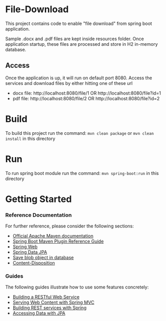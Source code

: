 # File-Download
This project contains code to enable "file download" from spring boot application.

Sample .docx and .pdf files are kept inside resources folder. Once application startup, these files are processed and store in H2 in-memory database.

Access
------

Once the application is up, it will run on default port 8080. Access the services and download files by either hitting one of these url
* docx file: http://localhost:8080/file/1 OR http://localhost:8080/file?id=1
* pdf file: http://localhost:8080/file/2 OR http://localhost:8080/file?id=2 

Build
=====
To build this project run the command: `mvn clean package` or `mvn clean install` in this directory

Run
====
To run spring boot module run the command: `mvn spring-boot:run` in this directory

# Getting Started

### Reference Documentation
For further reference, please consider the following sections:

* [Official Apache Maven documentation](https://maven.apache.org/guides/index.html)
* [Spring Boot Maven Plugin Reference Guide](https://docs.spring.io/spring-boot/docs/2.2.7.RELEASE/maven-plugin/)
* [Spring Web](https://docs.spring.io/spring-boot/docs/2.2.7.RELEASE/reference/htmlsingle/#boot-features-developing-web-applications)
* [Spring Data JPA](https://docs.spring.io/spring-boot/docs/2.2.7.RELEASE/reference/htmlsingle/#boot-features-jpa-and-spring-data)
* [Save blob object in database](https://www.viralpatel.net/tutorial-save-get-blob-object-spring-3-mvc-hibernate/)
* [Content-Disposition](https://developer.mozilla.org/en-US/docs/Web/HTTP/Headers/Content-Disposition)

### Guides
The following guides illustrate how to use some features concretely:

* [Building a RESTful Web Service](https://spring.io/guides/gs/rest-service/)
* [Serving Web Content with Spring MVC](https://spring.io/guides/gs/serving-web-content/)
* [Building REST services with Spring](https://spring.io/guides/tutorials/bookmarks/)
* [Accessing Data with JPA](https://spring.io/guides/gs/accessing-data-jpa/)

